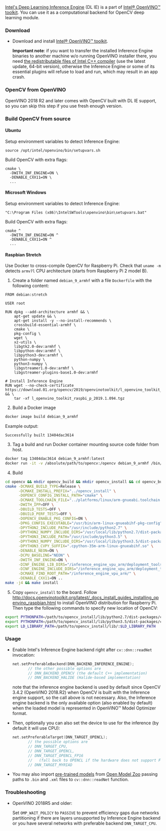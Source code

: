 [Intel's Deep Learning Inference Engine](https://software.intel.com/inference-engine-devguide) (DL IE) is a part of [Intel&reg; OpenVINO&trade; toolkit](https://software.intel.com/openvino-toolkit). You can use it as a computational backend for OpenCV deep learning module.

### Download
* Download and install [Intel&reg; OpenVINO&trade; toolkit](https://software.seek.intel.com/openvino-toolkit). 

  **Important note**: if you want to transfer the installed Inference Engine binaries to another machine w/o running OpenVINO installer there, you need [the redistributable files of Intel C++ compiler](https://software.intel.com/en-us/articles/intel-compilers-redistributable-libraries-by-version) (use the latest update, 64-bit version), otherwise the Inference Engine or some of its essential plugins will refuse to load and run, which may result in an app crash.

### OpenCV from OpenVINO
OpenVINO 2018 R2 and later comes with OpenCV built with DL IE support, so you can skip this step if you use fresh enough version.

### Build OpenCV from source

#### Ubuntu

Setup environment variables to detect Inference Engine:
```
source /opt/intel/openvino/bin/setupvars.sh
```

Build OpenCV with extra flags:
```
cmake \
  -DWITH_INF_ENGINE=ON \
  -DENABLE_CXX11=ON \
  ...
```

#### Microsoft Windows

Setup environment variables to detect Inference Engine:
```
"C:\Program Files (x86)\IntelSWTools\openvino\bin\setupvars.bat"
```

Build OpenCV with extra flags:
```
cmake ^
  -DWITH_INF_ENGINE=ON ^
  -DENABLE_CXX11=ON ^
  ...
```

#### Raspbian Stretch

Use Docker to cross-compile OpenCV for Raspberry Pi. Check that `uname -m` detects `armv7l` CPU architecture (starts from Raspberry Pi 2 model B).

1. Create a folder named `debian_9_armhf` with a file `Dockerfile` with the following content:

  ```docker
  FROM debian:stretch

  USER root

  RUN dpkg --add-architecture armhf && \
      apt-get update && \
      apt-get install -y --no-install-recommends \
      crossbuild-essential-armhf \
      cmake \
      pkg-config \
      wget \
      xz-utils \
      libgtk2.0-dev:armhf \
      libpython-dev:armhf \
      libpython3-dev:armhf \
      python-numpy \
      python3-numpy \
      libgstreamer1.0-dev:armhf \
      libgstreamer-plugins-base1.0-dev:armhf

  # Install Inference Engine
  RUN wget --no-check-certificate https://download.01.org/opencv/2019/openvinotoolkit/l_openvino_toolkit_raspbi_p_2019.1.094.tgz && \
      tar -xf l_openvino_toolkit_raspbi_p_2019.1.094.tgz
  ```

2. Build a Docker image

  ```bash
  docker image build debian_9_armhf
  ```

  Example output:
  ```
  Successfully built 13404dac3614
  ```

3. Tag a build and run Docker container mounting source code folder from host.

  ```bash
  docker tag 13404dac3614 debian_9_armhf:latest
  docker run -it -v /absolute/path/to/opencv:/opencv debian_9_armhf /bin/bash
  ```

4. Build

  ```bash
  cd opencv && mkdir opencv_build && mkdir opencv_install && cd opencv_build
  cmake -DCMAKE_BUILD_TYPE=Release \
        -DCMAKE_INSTALL_PREFIX="../opencv_install" \
        -DOPENCV_CONFIG_INSTALL_PATH="cmake" \
        -DCMAKE_TOOLCHAIN_FILE="../platforms/linux/arm-gnueabi.toolchain.cmake" \
        -DWITH_IPP=OFF \
        -DBUILD_TESTS=OFF \
        -DBUILD_PERF_TESTS=OFF \
        -DOPENCV_ENABLE_PKG_CONFIG=ON \
        -DPKG_CONFIG_EXECUTABLE="/usr/bin/arm-linux-gnueabihf-pkg-config" \
        -DPYTHON2_INCLUDE_PATH="/usr/include/python2.7" \
        -DPYTHON2_NUMPY_INCLUDE_DIRS="/usr/local/lib/python2.7/dist-packages/numpy/core/include" \
        -DPYTHON3_INCLUDE_PATH="/usr/include/python3.5" \
        -DPYTHON3_NUMPY_INCLUDE_DIRS="/usr/local/lib/python3.5/dist-packages/numpy/core/include" \
        -DPYTHON3_CVPY_SUFFIX=".cpython-35m-arm-linux-gnueabihf.so" \
        -DENABLE_NEON=ON \
        -DCPU_BASELINE="NEON" \
        -DWITH_INF_ENGINE=ON \
        -DINF_ENGINE_LIB_DIRS="/inference_engine_vpu_arm/deployment_tools/inference_engine/lib/armv7l" \
        -DINF_ENGINE_INCLUDE_DIRS="/inference_engine_vpu_arm/deployment_tools/inference_engine/include" \
        -DCMAKE_FIND_ROOT_PATH="/inference_engine_vpu_arm/" \
        -DENABLE_CXX11=ON ..
  make -j4 && make install
  ```

5. Copy `opencv_install` to the board. Follow http://docs.openvinotoolkit.org/latest/_docs_install_guides_installing_openvino_raspbian.html to install OpenVINO distribution for Raspberry Pi. Then type the following commands to specify new location of OpenCV:

  ```bash
  export PYTHONPATH=/path/to/opencv_install/lib/python2.7/dist-packages/cv2/python-2.7/:$PYTHONPATH
  export PYTHONPATH=/path/to/opencv_install/lib/python3.5/dist-packages/cv2/python-3.5/:$PYTHONPATH
  export LD_LIBRARY_PATH=/path/to/opencv_install/lib/:$LD_LIBRARY_PATH
  ```

### Usage

* Enable Intel's Inference Engine backend right after `cv::dnn::readNet` invocation:
  ```cpp
  net.setPreferableBackend(DNN_BACKEND_INFERENCE_ENGINE);
         // the other possible options are
         // DNN_BACKEND_OPENCV (the default C++ implementation)
         // DNN_BACKEND_HALIDE (Halide-based implementation)
  ```
  note that the inference engine backend is used by default since OpenCV 3.4.2 (OpenVINO 2018.R2) when OpenCV is built with the Inference engine support, so the call above is not necessary. Also, the Inference engine backend is the only available option (also enabled by default) when the loaded model is represented in OpenVINO&trade; Model Optimizer format.

* Then, optionally you can also set the device to use for the inference (by default it will use CPU):
  ```cpp
  net.setPreferableTarget(DNN_TARGET_OPENCL);
         // the possible options are
         // DNN_TARGET_CPU,
         // DNN_TARGET_OPENCL, 
         // DNN_TARGET_OPENCL_FP16
         //   (fall back to OPENCL if the hardware does not support FP16),
         // DNN_TARGET_MYRIAD
  ```

* You may also import [pre-trained models](http://docs.openvinotoolkit.org/latest/_docs_Pre_Trained_Models.html) from [Open Model Zoo](https://github.com/opencv/open_model_zoo) passing paths to `.bin` and `.xml` files to `cv::dnn::readNet` function.

### Troubleshooting

* OpenVINO 2018R5 and older:

  Set `OMP_WAIT_POLICY` to `PASSIVE` to prevent efficiency gaps due networks partitioning if there are layers unsupported by Inference Engine backend or you have several networks with preferable backend `DNN_TARGET_CPU`.
